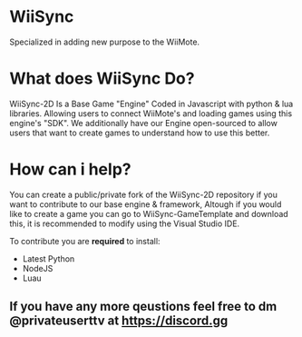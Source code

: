 # WiiSync
Specialized in adding new purpose to the WiiMote.

# What does WiiSync Do?
WiiSync-2D Is a Base Game "Engine" Coded in Javascript with python & lua libraries. Allowing users to connect WiiMote's and loading games using this engine's "SDK".
We additionally have our Engine open-sourced to allow users that want to create games to understand how to use this better.

# How can i help?
You can create a public/private fork of the WiiSync-2D repository if you want to contribute to our base engine & framework, Altough if you would like to create a game you can go to WiiSync-GameTemplate and download this, it is recommended to modify using the Visual Studio IDE.

To contribute you are **required** to install:
- Latest Python
- NodeJS
- Luau

## If you have any more qeustions feel free to dm @privateuserttv at https://discord.gg

